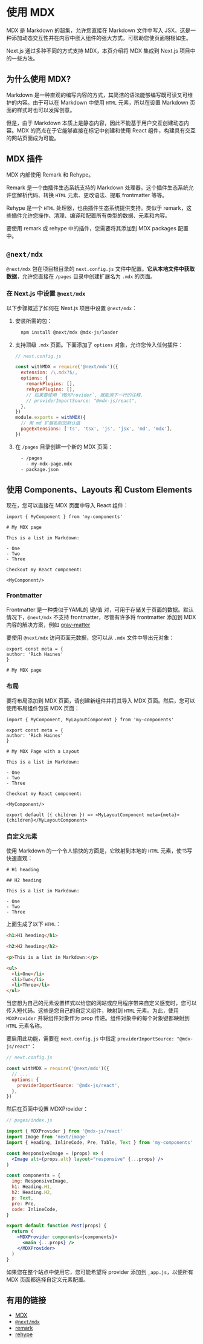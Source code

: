 # 使用 MDX

MDX 是 Markdown 的超集，允许您直接在 Markdown 文件中写入 JSX。这是一种添加动态交互性并在内容中嵌入组件的强大方式，可帮助您使页面栩栩如生。

Next.js 通过多种不同的方式支持 MDX，本页介绍将 MDX 集成到 Next.js 项目中的一些方法。

## 为什么使用 MDX?

Markdown 是一种直观的编写内容的方式，其简洁的语法能够编写既可读又可维护的内容。由于可以在 Markdown 中使用 `HTML` 元素，所以在设置 Markdown 页面的样式时也可以发挥创意。

但是，由于 Markdown 本质上是静态内容，因此不能基于用户交互创建动态内容。MDX 的亮点在于它能够直接在标记中创建和使用 React 组件，构建具有交互的网站页面成为可能。

## MDX 插件

MDX 内部使用 Remark 和 Rehype。

Remark 是一个由插件生态系统支持的 Markdown 处理器。这个插件生态系统允许您解析代码、转换 `HTML` 元素、更改语法、提取 frontmatter 等等。

Rehype 是一个 `HTML` 处理器，也由插件生态系统提供支持。类似于 remark，这些插件允许您操作、清理、编译和配置所有类型的数据、元素和内容。

要使用 remark 或 rehype 中的插件，您需要将其添加到 MDX packages 配置中。

## `@next/mdx`

`@next/mdx` 包在项目根目录的 `next.config.js` 文件中配置。**它从本地文件中获取数据**，允许您直接在 `/pages` 目录中创建扩展名为 `.mdx` 的页面。

### 在 Next.js 中设置 `@next/mdx`

以下步骤概述了如何在 Next.js 项目中设置 `@next/mdx`：

1. 安装所需的包：

   ```bash
     npm install @next/mdx @mdx-js/loader
   ```

2. 支持顶级 `.mdx` 页面。下面添加了 `options` 对象，允许您传入任何插件：

   ```js
   // next.config.js

   const withMDX = require('@next/mdx')({
     extension: /\.mdx?$/,
     options: {
       remarkPlugins: [],
       rehypePlugins: [],
       // 如果要使用 `MDXProvider`, 就取消下一行的注释.
       // providerImportSource: "@mdx-js/react",
     },
   })
   module.exports = withMDX({
     // 用 md 扩展名附加默认值
     pageExtensions: ['ts', 'tsx', 'js', 'jsx', 'md', 'mdx'],
   })
   ```

3. 在 `/pages` 目录创建一个新的 MDX 页面：

   ```bash
     - /pages
       - my-mdx-page.mdx
     - package.json
   ```

## 使用 Components、Layouts 和 Custom Elements

现在，您可以直接在 MDX 页面中导入 React 组件：

```mdx
import { MyComponent } from 'my-components'

# My MDX page

This is a list in Markdown:

- One
- Two
- Three

Checkout my React component:

<MyComponent/>
```

### Frontmatter

Frontmatter 是一种类似于YAML的 键/值 对，可用于存储关于页面的数据。默认情况下，`@next/mdx` 不支持 frontmatter，尽管有许多将 frontmatter 添加到 MDX 内容的解决方案，例如 [gray-matter](https://github.com/jonschlinkert/gray-matter)

要使用 `@next/mdx` 访问页面元数据，您可以从 `.mdx` 文件中导出元对象：

```mdx
export const meta = {
author: 'Rich Haines'
}

# My MDX page
```

### 布局


要将布局添加到 MDX 页面，请创建新组件并将其导入 MDX 页面。然后，您可以使用布局组件包装 MDX 页面：

```mdx
import { MyComponent, MyLayoutComponent } from 'my-components'

export const meta = {
author: 'Rich Haines'
}

# My MDX Page with a Layout

This is a list in Markdown:

- One
- Two
- Three

Checkout my React component:

<MyComponent/>

export default ({ children }) => <MyLayoutComponent meta={meta}>{children}</MyLayoutComponent>
```

### 自定义元素

使用 Markdown 的一个令人愉快的方面是，它映射到本地的 `HTML` 元素，使书写快速直观：

```mdx
# H1 heading

## H2 heading

This is a list in Markdown:

- One
- Two
- Three
```

上面生成了以下 `HTML`：

```html
<h1>H1 heading</h1>

<h2>H2 heading</h2>

<p>This is a list in Markdown:</p>

<ul>
  <li>One</li>
  <li>Two</li>
  <li>Three</li>
</ul>
```

当您想为自己的元素设置样式以给您的网站或应用程序带来自定义感觉时，您可以传入短代码。这些是您自己的自定义组件，映射到 `HTML` 元素。为此，使用 `MDXProvider` 并将组件对象作为 prop 传递。组件对象中的每个对象键都映射到 `HTML` 元素名称。

要启用此功能，需要在 `next.config.js` 中指定 `providerImportSource: "@mdx-js/react"`：

```js
// next.config.js

const withMDX = require('@next/mdx')({
  // ...
  options: {
    providerImportSource: '@mdx-js/react',
  },
})
```

然后在页面中设置 MDXProvider：

```jsx
// pages/index.js

import { MDXProvider } from '@mdx-js/react'
import Image from 'next/image'
import { Heading, InlineCode, Pre, Table, Text } from 'my-components'

const ResponsiveImage = (props) => (
  <Image alt={props.alt} layout="responsive" {...props} />
)

const components = {
  img: ResponsiveImage,
  h1: Heading.H1,
  h2: Heading.H2,
  p: Text,
  pre: Pre,
  code: InlineCode,
}

export default function Post(props) {
  return (
    <MDXProvider components={components}>
      <main {...props} />
    </MDXProvider>
  )
}
```
如果您在整个站点中使用它，您可能希望将 provider 添加到 `_app.js`，以便所有 MDX 页面都选择自定义元素配置。

## 有用的链接

- [MDX](https://mdxjs.com)
- [`@next/mdx`](https://www.npmjs.com/package/@next/mdx)
- [remark](https://github.com/remarkjs/remark)
- [rehype](https://github.com/rehypejs/rehype)

